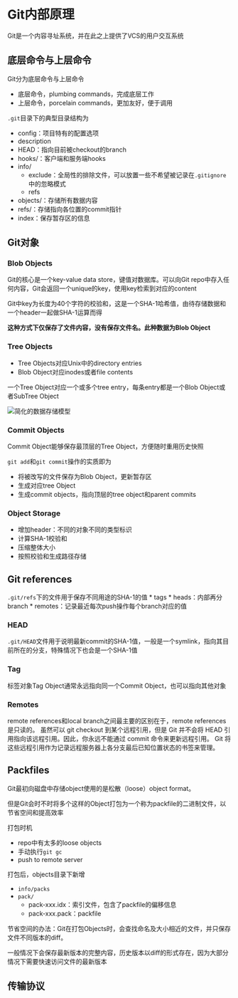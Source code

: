 # Git内部原理

Git是一个内容寻址系统，并在此之上提供了VCS的用户交互系统

## 底层命令与上层命令

Git分为底层命令与上层命令
* 底层命令，plumbing commands，完成底层工作
* 上层命令，porcelain commands，更加友好，便于调用

`.git`目录下的典型目录结构为

* config：项目特有的配置选项
* description
* HEAD：指向目前被checkout的branch
* hooks/：客户端和服务端hooks
* info/
	* exclude：全局性的排除文件，可以放置一些不希望被记录在`.gitignore`中的忽略模式
	* refs
* objects/：存储所有数据内容
* refs/：存储指向各位置的commit指针
* index：保存暂存区的信息

## Git对象

### Blob Objects

Git的核心是一个key-value data store，键值对数据库。可以向Git repo中存入任何内容，Git会返回一个unique的key，使用key检索到对应的content

Git中key为长度为40个字符的校验和，这是一个SHA-1哈希值，由待存储数据和一个header一起做SHA-1运算而得

**这种方式下仅保存了文件内容，没有保存文件名。此种数据为Blob Object**

### Tree Objects

* Tree Objects对应Unix中的directory entries
* Blob Object对应inodes或者file contents

一个Tree Object对应一个或多个tree entry，每条entry都是一个Blob Object或者SubTree Object

![简化的数据存储模型](https://git-scm.com/book/en/v2/images/data-model-1.png)

### Commit Objects

Commit Object能够保存最顶层的Tree Object，方便随时重用历史快照

`git add`和`git commit`操作的实质即为
* 将被改写的文件保存为Blob Object，更新暂存区
* 生成对应tree Object
* 生成commit objects，指向顶层的tree object和parent commits

### Object Storage

* 增加header：不同的对象不同的类型标识
* 计算SHA-1校验和
* 压缩整体大小
* 按照校验和生成路径存储

## Git references

`.git/refs`下的文件用于保存不同用途的SHA-1的值
	* tags
	* heads：内部再分branch
	* remotes：记录最近每次push操作每个branch对应的值

### HEAD

`.git/HEAD`文件用于说明最新commit的SHA-1值，一般是一个symlink，指向其目前所在的分支，特殊情况下也会是一个SHA-1值

### Tag

标签对象Tag Object通常永远指向同一个Commit Object，也可以指向其他对象

### Remotes

remote references和local branch之间最主要的区别在于，remote references是只读的。 虽然可以 git checkout 到某个远程引用，但是 Git 并不会将 HEAD 引用指向该远程引用。因此，你永远不能通过 commit 命令来更新远程引用。 Git 将这些远程引用作为记录远程服务器上各分支最后已知位置状态的书签来管理。

## Packfiles

Git最初向磁盘中存储object使用的是松散（loose）object format。

但是Git会时不时将多个这样的Object打包为一个称为packfile的二进制文件，以节省空间和提高效率

打包时机
* repo中有太多的loose objects
* 手动执行`git gc`
* push to remote server

打包后，objects目录下新增

* `info/packs`
* `pack/`
	* pack-xxx.idx：索引文件，包含了packfile的偏移信息
	* pack-xxx.pack：packfile

节省空间的办法：Git在打包Objects时，会查找命名及大小相近的文件，并只保存文件不同版本的diff。

一般情况下会保存最新版本的完整内容，历史版本以diff的形式存在，因为大部分情况下需要快速访问文件的最新版本

## 传输协议